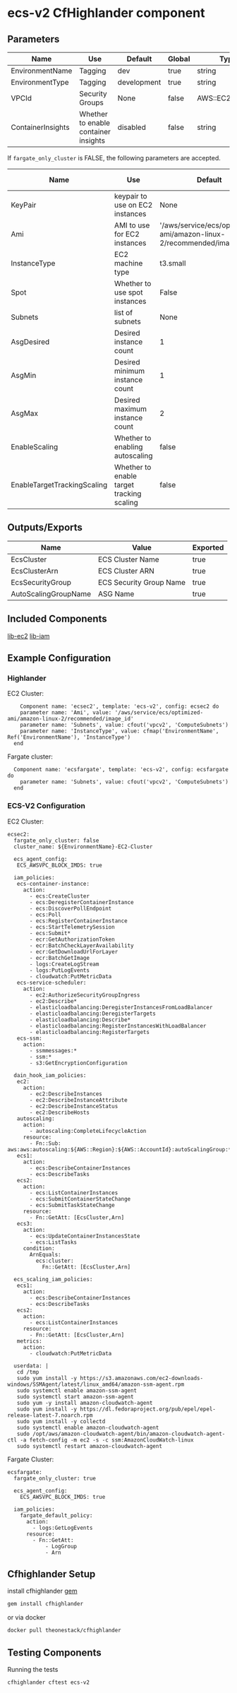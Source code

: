# ecs-v2 CfHighlander component
## Parameters

| Name | Use | Default | Global | Type | Allowed Values |
| ---- | --- | ------- | ------ | ---- | -------------- |
| EnvironmentName | Tagging | dev | true | string
| EnvironmentType | Tagging | development | true | string | ['development','production']
| VPCId | Security Groups | None | false | AWS::EC2::VPC::Id
| ContainerInsights | Whether to enable container insights | disabled | false | string | ['enabled','disabled']


If `fargate_only_cluster` is FALSE, the following parameters are accepted.

| Name | Use | Default | Global | Type | Allowed Values |
| ---- | --- | ------- | ------ | ---- | -------------- |
| KeyPair | keypair to use on EC2 instances | None | false | string
| Ami | AMI to use for EC2 instances | '/aws/service/ecs/optimized-ami/amazon-linux-2/recommended/image_id' | false | AWS::SSM::Parameter::Value<AWS::EC2::Image::Id>
| InstanceType | EC2 machine type | t3.small | false | string
| Spot | Whether to use spot instances | False | false | boolean
| Subnets | list of subnets | None | false | CommaDelimitedList
| AsgDesired | Desired instance count | 1 | false | int
| AsgMin | Desired minimum instance count | 1 | false | int
| AsgMax | Desired maximum instance count | 2 | false | int
| EnableScaling | Whether to enabling autoscaling | false | false | boolean
| EnableTargetTrackingScaling | Whether to enable target tracking scaling | false | false | boolean
## Outputs/Exports

| Name | Value | Exported |
| ---- | ----- | -------- |
| EcsCluster | ECS Cluster Name | true
| EcsClusterArn | ECS Cluster ARN | true
| EcsSecurityGroup | ECS Security Group Name | true
| AutoScalingGroupName | ASG Name | true

## Included Components

[lib-ec2](https://github.com/theonestack/hl-component-lib-ec2)
[lib-iam](https://github.com/theonestack/hl-component-lib-iam)

## Example Configuration
### Highlander
EC2 Cluster:
```
    Component name: 'ecsec2', template: 'ecs-v2', config: ecsec2 do
    parameter name: 'Ami', value: '/aws/service/ecs/optimized-ami/amazon-linux-2/recommended/image_id'
    parameter name: 'Subnets', value: cfout('vpcv2', 'ComputeSubnets')
    parameter name: 'InstanceType', value: cfmap('EnvironmentName', Ref('EnvironmentName'), 'InstanceType')
  end
```
Fargate cluster:
```
  Component name: 'ecsfargate', template: 'ecs-v2', config: ecsfargate do
    parameter name: 'Subnets', value: cfout('vpcv2', 'ComputeSubnets')
  end

```

### ECS-V2 Configuration
EC2 Cluster:
```
ecsec2:
  fargate_only_cluster: false
  cluster_name: ${EnvironmentName}-EC2-Cluster

  ecs_agent_config:
   ECS_AWSVPC_BLOCK_IMDS: true

  iam_policies:
   ecs-container-instance:
     action:
       - ecs:CreateCluster
       - ecs:DeregisterContainerInstance
       - ecs:DiscoverPollEndpoint
       - ecs:Poll
       - ecs:RegisterContainerInstance
       - ecs:StartTelemetrySession
       - ecs:Submit*
       - ecr:GetAuthorizationToken
       - ecr:BatchCheckLayerAvailability
       - ecr:GetDownloadUrlForLayer
       - ecr:BatchGetImage
       - logs:CreateLogStream
       - logs:PutLogEvents
       - cloudwatch:PutMetricData
   ecs-service-scheduler:
     action:
       - ec2:AuthorizeSecurityGroupIngress
       - ec2:Describe*
       - elasticloadbalancing:DeregisterInstancesFromLoadBalancer
       - elasticloadbalancing:DeregisterTargets
       - elasticloadbalancing:Describe*
       - elasticloadbalancing:RegisterInstancesWithLoadBalancer
       - elasticloadbalancing:RegisterTargets
   ecs-ssm:
     action:
       - ssmmessages:*
       - ssm:*
       - s3:GetEncryptionConfiguration

  dain_hook_iam_policies:
   ec2:
     action:
       - ec2:DescribeInstances
       - ec2:DescribeInstanceAttribute
       - ec2:DescribeInstanceStatus
       - ec2:DescribeHosts
   autoscaling:
     action:
       - autoscaling:CompleteLifecycleAction
     resource:
       - Fn::Sub: aws:aws:autoscaling:${AWS::Region}:${AWS::AccountId}:autoScalingGroup:*:autoScalingGroupName/${AutoScaleGroup}
   ecs1:
     action:
       - ecs:DescribeContainerInstances
       - ecs:DescribeTasks
   ecs2:
     action:
       - ecs:ListContainerInstances
       - ecs:SubmitContainerStateChange
       - ecs:SubmitTaskStateChange
     resource:
       - Fn::GetAtt: [EcsCluster,Arn]
   ecs3:
     action:
       - ecs:UpdateContainerInstancesState
       - ecs:ListTasks
     condition:
       ArnEquals:
         ecs:cluster:
           Fn::GetAtt: [EcsCluster,Arn]

  ecs_scaling_iam_policies:
   ecs1:
     action:
       - ecs:DescribeContainerInstances
       - ecs:DescribeTasks
   ecs2:
     action:
       - ecs:ListContainerInstances
     resource:
       - Fn::GetAtt: [EcsCluster,Arn]
   metrics:
     action:
       - cloudwatch:PutMetricData

  userdata: |
   cd /tmp
   sudo yum install -y https://s3.amazonaws.com/ec2-downloads-windows/SSMAgent/latest/linux_amd64/amazon-ssm-agent.rpm
   sudo systemctl enable amazon-ssm-agent
   sudo systemctl start amazon-ssm-agent
   sudo yum -y install amazon-cloudwatch-agent
   sudo yum install -y https://dl.fedoraproject.org/pub/epel/epel-release-latest-7.noarch.rpm
   sudo yum install -y collectd
   sudo systemctl enable amazon-cloudwatch-agent
   sudo /opt/aws/amazon-cloudwatch-agent/bin/amazon-cloudwatch-agent-ctl -a fetch-config -m ec2 -s -c ssm:AmazonCloudWatch-linux
   sudo systemctl restart amazon-cloudwatch-agent
```

Fargate Cluster:
```
ecsfargate:
  fargate_only_cluster: true

  ecs_agent_config:
    ECS_AWSVPC_BLOCK_IMDS: true

  iam_policies:
    fargate_default_policy:
      action:
        - logs:GetLogEvents
      resource:
        - Fn::GetAtt:
            - LogGroup
            - Arn
```

## Cfhighlander Setup

install cfhighlander [gem](https://github.com/theonestack/cfhighlander)

```bash
gem install cfhighlander
```

or via docker

```bash
docker pull theonestack/cfhighlander
```
## Testing Components

Running the tests

```bash
cfhighlander cftest ecs-v2
```